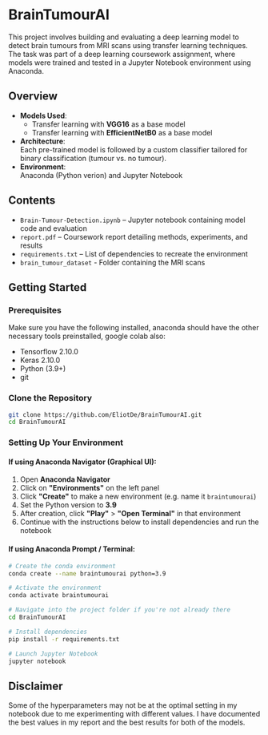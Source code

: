 # BrainTumourAI

This project involves building and evaluating a deep learning model to detect brain tumours from MRI scans using transfer learning techniques. The task was part of a deep learning coursework assignment, where models were trained and tested in a Jupyter Notebook environment using Anaconda.

## Overview

- **Models Used**:  
  - Transfer learning with **VGG16** as a base model  
  - Transfer learning with **EfficientNetB0** as a base model  
- **Architecture**:  
  Each pre-trained model is followed by a custom classifier tailored for binary classification (tumour vs. no tumour).
- **Environment**:  
  Anaconda (Python verion) and Jupyter Notebook

## Contents

- `Brain-Tumour-Detection.ipynb` – Jupyter notebook containing model code and evaluation
- `report.pdf` – Coursework report detailing methods, experiments, and results
- `requirements.txt` – List of dependencies to recreate the environment
- `brain_tumour_dataset` - Folder containing the MRI scans

## Getting Started

### Prerequisites

Make sure you have the following installed, anaconda should have the other necessary tools preinstalled, google colab also:

- Tensorflow 2.10.0
- Keras 2.10.0
- Python (3.9+)
- git

### Clone the Repository

```bash
git clone https://github.com/EliotDe/BrainTumourAI.git
cd BrainTumourAI
```

### Setting Up Your Environment

#### If using **Anaconda Navigator (Graphical UI)**:

1. Open **Anaconda Navigator**
2. Click on **"Environments"** on the left panel
3. Click **"Create"** to make a new environment (e.g. name it `braintumourai`)
4. Set the Python version to **3.9**
5. After creation, click **"Play"** > **"Open Terminal"** in that environment
6. Continue with the instructions below to install dependencies and run the notebook

#### If using **Anaconda Prompt / Terminal**:

```bash
# Create the conda environment
conda create --name braintumourai python=3.9

# Activate the environment
conda activate braintumourai

# Navigate into the project folder if you're not already there
cd BrainTumourAI

# Install dependencies
pip install -r requirements.txt

# Launch Jupyter Notebook
jupyter notebook
```
## Disclaimer
Some of the hyperparameters may not be at the optimal setting in my notebook due to me experimenting with different values. I have documented the best values in my report and the best results for both of the models.




